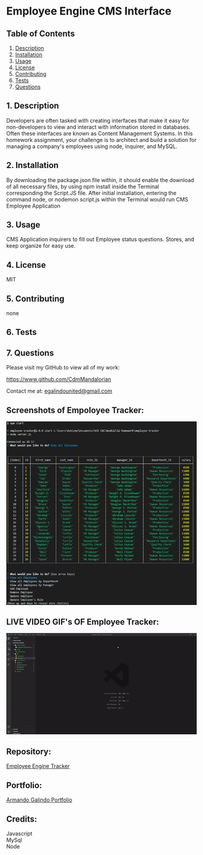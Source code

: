 # Employee Engine CMS Interface

## Table of Contents
1. [ Description ](#desc)
2. [ Installation ](#install)
3. [ Usage ](#usage)
4. [ License ](#lic)
5. [ Contributing ](#contrib)
6. [ Tests ](#test)
7. [ Questions ](#quest)
    
<a name="desc"></a>
## 1. Description
Developers are often tasked with creating interfaces that make it easy for non-developers to view and interact with information stored in databases. Often these interfaces are known as Content Management Systems. In this homework assignment, your challenge is to architect and build a solution for managing a company's employees using node, inquirer, and MySQL.
    
<a name="install"></a>
## 2. Installation
By downloading the package.json file within, it should enable the download of all necessary files, by using npm install inside the Terminal corresponding the Script.JS file.  After initial installation, entering the command node, or nodemon script.js within the Terminal would run CMS Employee Application
    
<a name="usage"></a>
## 3. Usage
CMS Application inquirers to fill out Employee status questions.  Stores, and keep organize for easy use.
    
<a name="lic"></a>
## 4. License
MIT
    
<a name="contrib"></a>
## 5. Contributing
none
    
<a name="test"></a>
## 6. Tests

    
<a name="quest"></a>
## 7. Questions
Please visit my GitHub to view all of my work:

https://www.github.com/CdmMandalorian 

Contact me at: egalindounited@gmail.com

## Screenshots of Empoloyee Tracker:
<img src="./assets/images/employee-trackerSS.png">

## LIVE VIDEO GIF's OF Employee Tracker:
<img src="./assets/images/employee-tracker.gif">


## Repository:  
[Employee Engine Tracker](https://github.com/CdmMandalorian/employee-tracker)  

  
## Portfolio:  
[Armando Galindo Portfolio](https://cdmmandalorian.github.io/Armando-E-Galindo-Portfolio/)
  
## Credits:    
               
Javascript          
MySql        
Node       